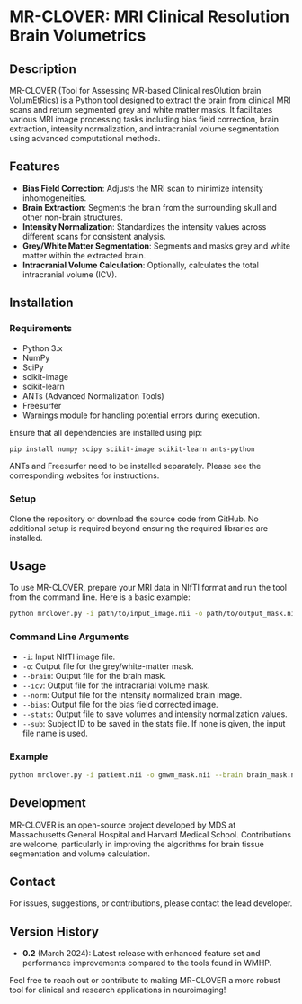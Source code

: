 
# MR-CLOVER: MRI Clinical Resolution Brain Volumetrics

## Description

MR-CLOVER (Tool for Assessing MR-based Clinical resOlution brain VolumEtRics) is a Python tool designed to extract the brain from clinical MRI scans and return segmented grey and white matter masks. It facilitates various MRI image processing tasks including bias field correction, brain extraction, intensity normalization, and intracranial volume segmentation using advanced computational methods.

## Features

- **Bias Field Correction**: Adjusts the MRI scan to minimize intensity inhomogeneities.
- **Brain Extraction**: Segments the brain from the surrounding skull and other non-brain structures.
- **Intensity Normalization**: Standardizes the intensity values across different scans for consistent analysis.
- **Grey/White Matter Segmentation**: Segments and masks grey and white matter within the extracted brain.
- **Intracranial Volume Calculation**: Optionally, calculates the total intracranial volume (ICV).
  
## Installation

### Requirements
- Python 3.x
- NumPy
- SciPy
- scikit-image
- scikit-learn
- ANTs (Advanced Normalization Tools)
- Freesurfer
- Warnings module for handling potential errors during execution.

Ensure that all dependencies are installed using pip:

```bash
pip install numpy scipy scikit-image scikit-learn ants-python
```

ANTs and Freesurfer need to be installed separately. Please see the corresponding websites for instructions.

### Setup

Clone the repository or download the source code from GitHub. No additional setup is required beyond ensuring the required libraries are installed.

## Usage

To use MR-CLOVER, prepare your MRI data in NIfTI format and run the tool from the command line. Here is a basic example:

```bash
python mrclover.py -i path/to/input_image.nii -o path/to/output_mask.nii
```

### Command Line Arguments

- `-i`: Input NIfTI image file.
- `-o`: Output file for the grey/white-matter mask.
- `--brain`: Output file for the brain mask.
- `--icv`: Output file for the intracranial volume mask.
- `--norm`: Output file for the intensity normalized brain image.
- `--bias`: Output file for the bias field corrected image.
- `--stats`: Output file to save volumes and intensity normalization values.
- `--sub`: Subject ID to be saved in the stats file. If none is given, the input file name is used.

### Example

```bash
python mrclover.py -i patient.nii -o gmwm_mask.nii --brain brain_mask.nii --icv icv_mask.nii --norm normalized.nii --bias bias_corrected.nii --stats volumes.csv
```

## Development

MR-CLOVER is an open-source project developed by MDS at Massachusetts General Hospital and Harvard Medical School. Contributions are welcome, particularly in improving the algorithms for brain tissue segmentation and volume calculation.

## Contact

For issues, suggestions, or contributions, please contact the lead developer.

## Version History

- **0.2** (March 2024): Latest release with enhanced feature set and performance improvements compared to the tools found in WMHP.

Feel free to reach out or contribute to making MR-CLOVER a more robust tool for clinical and research applications in neuroimaging!
